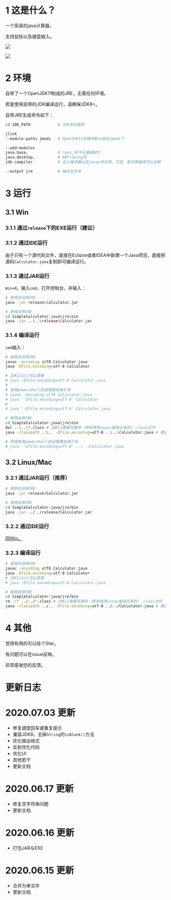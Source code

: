 ﻿# 1 这是什么？
一个简易的java计算器。

支持鼠标以及键盘输入。

![](https://img-blog.csdnimg.cn/20200703205703720.gif)

![](https://img-blog.csdnimg.cn/20200703205703703.gif)

# 2 环境
自带了一个OpenJDK11制成的JRE，无需任何环境。

若是使用自带的JDK编译运行，请确保JDK8+。

自带JRE生成命令如下：
```bash
cd JDK_PATH            # JDK所在路径

jlink 
--module-paths jmods   # OpenJDK11的模块默认放在jmods下

--add-modules 
java.base,             # Java SE平台基础API 
java.desktop,          # AWT+Swing包
jdk.compiler           # 定义编译器以及javac的实现，可选，若无需编译可以去掉

--output jre           # 输出文件夹
```

# 3 运行
## 3.1 Win

### 3.1.1 通过`release`下的EXE运行（建议）
### 3.1.2 通过IDE运行
由于只有一个源代码文件，直接在Eclipse或者IDEA中新建一个Java项目，直接把源码`Calculator.java`复制即可编译运行。
### 3.1.3 通过JAR运行

`Win+R`，输入`cmd`，打开控制台，并输入：
```bash
# 使用非自带JRE
java -jar release\Calculator.jar

# 使用自带JRE
cd SimpleCalculator-java\jre\bin
java -jar ..\..\release\Calculator.jar
```
### 3.1.4 编译运行

`cmd`输入：
```bash
# 使用非自带JRE
javac -encoding utf8 Calculator.java
java -Dfile.encoding=utf-8 Calculator

# JDK11以上可以直接
# java -Dfile.encoding=utf-8 Calculator.java
# 
# 使用powershell的话需要加单引号
# javac -encoding utf8 Calculator.java
# java '-Dfile.encoding=utf-8' Calculator
# 
# java '-Dfile.encoding=utf-8' Calculator.java

# 使用自带JRE
cd SimpleCalculator-java\jre\bin
del ..\..\*.class # JDK11需要先删除（原来使用javac编译出来的）.class文件
java -classpath ..\.. -Dfile.encoding=utf-8 ..\..\Calculator.java # 需要指定类搜索路径，不然会抛出图标空指针异常

# 同理使用powershell的话需要加单引号
# java '-Dfile.encoding=utf-8' ..\..\Calculator.java
```

## 3.2 Linux/Mac

### 3.2.1 通过JAR运行（推荐）

```bash
# 使用非自带JRE
java -jar release/Calculator.jar

# 使用自带JRE
cd SimpleCalculator-java/jre/bin
java -jar ../../release/Calculator.jar
```

### 3.2.2 通过IDE运行
<a href="#user-content-312-通过ide运行">同Win。</a>

### 3.2.3 编译运行

```bash
# 使用非自带JRE
javac -encoding utf8 Calculator.java
java -Dfile.encoding=utf-8 Calculator
# JDK11以上可以直接
# java -Dfile.encoding=utf-8 Calculator.java

# 使用自带JRE
cd SimpleCalculator-java/jre/bin
rm -rf ../../*.class # JDK11需要先删除（原来使用javac编译出来的）.class文件
java -classpath ../.. -Dfile.encoding=utf-8 ../../Calculator.java # 需要指定类搜索路径，不然会抛出图标空指针异常
```

# 4 其他
觉得有用的可以给个Star。

有问题可以在issue反映。

非常感谢您的反馈。

# 更新日志
# 2020.07.03 更新
- 修复键盘回车键重复提示
- 兼容JDK8，去掉`String`的`isBlank()`方法
- 优化输出格式
- 反射优化代码
- 优化UI
- 其他若干
- 更新文档

# 2020.06.17 更新
- 修复空字符串问题
- 更新文档

# 2020.06.16 更新
- 打包JAR与EXE

# 2020.06.15 更新
- 合并为单文件
- 更新文档
